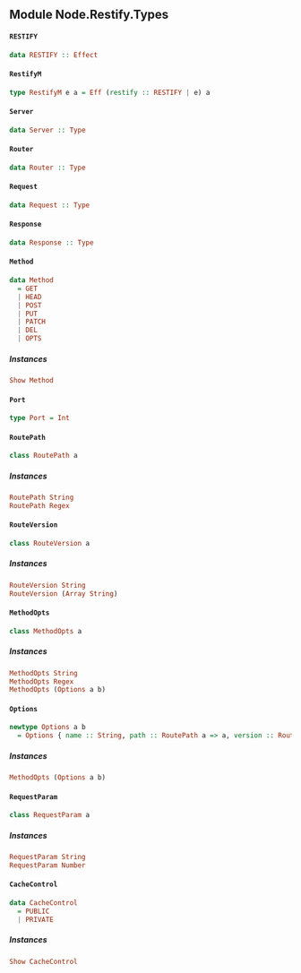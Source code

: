 ## Module Node.Restify.Types

#### `RESTIFY`

``` purescript
data RESTIFY :: Effect
```

#### `RestifyM`

``` purescript
type RestifyM e a = Eff (restify :: RESTIFY | e) a
```

#### `Server`

``` purescript
data Server :: Type
```

#### `Router`

``` purescript
data Router :: Type
```

#### `Request`

``` purescript
data Request :: Type
```

#### `Response`

``` purescript
data Response :: Type
```

#### `Method`

``` purescript
data Method
  = GET
  | HEAD
  | POST
  | PUT
  | PATCH
  | DEL
  | OPTS
```

##### Instances
``` purescript
Show Method
```

#### `Port`

``` purescript
type Port = Int
```

#### `RoutePath`

``` purescript
class RoutePath a 
```

##### Instances
``` purescript
RoutePath String
RoutePath Regex
```

#### `RouteVersion`

``` purescript
class RouteVersion a 
```

##### Instances
``` purescript
RouteVersion String
RouteVersion (Array String)
```

#### `MethodOpts`

``` purescript
class MethodOpts a 
```

##### Instances
``` purescript
MethodOpts String
MethodOpts Regex
MethodOpts (Options a b)
```

#### `Options`

``` purescript
newtype Options a b
  = Options { name :: String, path :: RoutePath a => a, version :: RouteVersion b => b }
```

##### Instances
``` purescript
MethodOpts (Options a b)
```

#### `RequestParam`

``` purescript
class RequestParam a 
```

##### Instances
``` purescript
RequestParam String
RequestParam Number
```

#### `CacheControl`

``` purescript
data CacheControl
  = PUBLIC
  | PRIVATE
```

##### Instances
``` purescript
Show CacheControl
```


